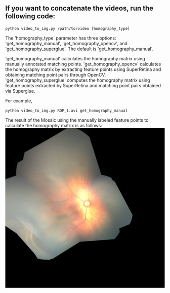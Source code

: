 ## If you want to concatenate the videos, run the following code:
```
python video_to_img.py /path/to/video [homography_type]
```
The 'homography_type' parameter has three options: 'get_homography_manual', 'get_homography_opencv', and 'get_homography_superglue'. The default is 'get_homography_manual'.

'get_homography_manual' calculates the homography matrix using manually annotated matching points.
'get_homography_opencv' calculates the homography matrix by extracting feature points using SuperRetina and obtaining matching point pairs through OpenCV.
'get_homography_superglue' computes the homography matrix using feature points extracted by SuperRetina and matching point pairs obtained via Superglue.

For example,
```
python video_to_img.py ROP_1.avi get_homography_manual
```
The result of the Mosaic using the manually labeled feature points to calculate the homography matrix is as follows:
![image](https://github.com/ymmzs/Video_Stitch/blob/master/Mosaic_result/frame_1_mosaic_50_manual.jpg)
